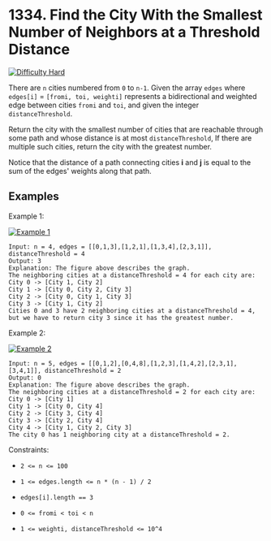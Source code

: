 

# 1334. Find the City With the Smallest Number of Neighbors at a Threshold Distance

[![Difficulty Hard](https://img.shields.io/badge/Difficulty-Medium-orange)]()


There are `n` cities numbered from `0` to `n-1`. Given the array `edges` where `edges[i]` = `[fromi, toi, weighti]` represents a bidirectional and weighted edge between cities `fromi` and `toi`, and given the integer `distanceThreshold`.

Return the city with the smallest number of cities that are reachable through some path and whose distance is at most `distanceThreshold`, If there are multiple such cities, return the city with the greatest number.

Notice that the distance of a path connecting cities **i** and **j** is equal to the sum of the edges' weights along that path.
 

## Examples

Example 1:

[![Example 1](https://assets.leetcode.com/uploads/2020/01/16/find_the_city_01.png)]()

```
Input: n = 4, edges = [[0,1,3],[1,2,1],[1,3,4],[2,3,1]], distanceThreshold = 4
Output: 3
Explanation: The figure above describes the graph. 
The neighboring cities at a distanceThreshold = 4 for each city are:
City 0 -> [City 1, City 2] 
City 1 -> [City 0, City 2, City 3] 
City 2 -> [City 0, City 1, City 3] 
City 3 -> [City 1, City 2] 
Cities 0 and 3 have 2 neighboring cities at a distanceThreshold = 4, but we have to return city 3 since it has the greatest number.
```

Example 2:

[![Example 2](https://assets.leetcode.com/uploads/2020/01/16/find_the_city_02.png)]()

```
Input: n = 5, edges = [[0,1,2],[0,4,8],[1,2,3],[1,4,2],[2,3,1],[3,4,1]], distanceThreshold = 2
Output: 0
Explanation: The figure above describes the graph. 
The neighboring cities at a distanceThreshold = 2 for each city are:
City 0 -> [City 1] 
City 1 -> [City 0, City 4] 
City 2 -> [City 3, City 4] 
City 3 -> [City 2, City 4]
City 4 -> [City 1, City 2, City 3] 
The city 0 has 1 neighboring city at a distanceThreshold = 2.
```



Constraints:

- `2 <= n <= 100`

- `1 <= edges.length <= n * (n - 1) / 2`

- `edges[i].length == 3`

- `0 <= fromi < toi < n`

- `1 <= weighti, distanceThreshold <= 10^4`
